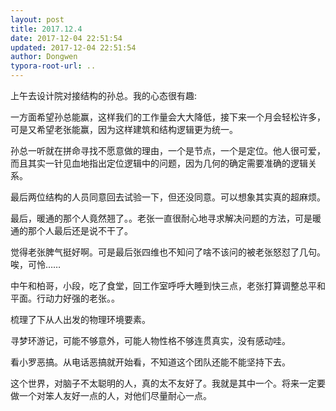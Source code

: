 ```yaml
---
layout: post
title: 2017.12.4
date: 2017-12-04 22:51:54
updated: 2017-12-04 22:51:54
author: Dongwen
typora-root-url: ..
---
```




上午去设计院对接结构的孙总。我的心态很有趣:

一方面希望孙总能赢，这样我们的工作量会大大降低，接下来一个月会轻松许多，可是又希望老张能赢，因为这样建筑和结构逻辑更为统一。

孙总一听就在拼命寻找不愿意做的理由，一个是节点，一个是定位。他人很可爱，而且其实一针见血地指出定位逻辑中的问题，因为几何的确定需要准确的逻辑关系。

最后两位结构的人员同意回去试验一下，但还没同意。可以想象其实真的超麻烦。

最后，暖通的那个人竟然翘了。。老张一直很耐心地寻求解决问题的方法，可是暖通的那个人最后还是说不干了。

觉得老张脾气挺好啊。可是最后张四维也不知问了啥不该问的被老张怒怼了几句。唉，可怜……

中午和柏哥，小段，吃了食堂，回工作室呼呼大睡到快三点，老张打算调整总平和平面。行动力好强的老张。。

梳理了下从人出发的物理环境要素。

寻梦环游记，可能不够意外，可能人物性格不够连贯真实，没有感动哇。

看小罗恶搞。从电话恶搞就开始看，不知道这个团队还能不能坚持下去。

这个世界，对脑子不太聪明的人，真的太不友好了。我就是其中一个。将来一定要做一个对笨人友好一点的人，对他们尽量耐心一点。